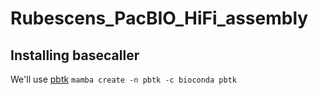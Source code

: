 # Rubescens_PacBIO_HiFi_assembly
## Installing basecaller
We'll use [pbtk](https://github.com/PacificBiosciences/pbbioconda)
```mamba create -n pbtk -c bioconda pbtk```
